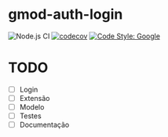 # gmod-auth-login
![Node.js CI](https://github.com/gmvbr/gmod-auth-login/workflows/Node.js%20CI/badge.svg?branch=main)
[![codecov](https://codecov.io/gh/gmvbr/gmod-auth-login/branch/main/graph/badge.svg?token=J7AEMY2D7Z)](https://codecov.io/gh/gmvbr/gmod-auth-login)
[![Code Style: Google](https://img.shields.io/badge/code%20style-google-blueviolet.svg)](https://github.com/google/gts)


# TODO

- [ ] Login
- [ ] Extensão
- [ ] Modelo
- [ ] Testes
- [ ] Documentação